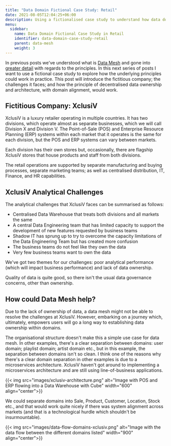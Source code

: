 ```yaml
---
title: "Data Domain Fictional Case Study: Retail"
date: 2021-08-05T12:04:25+06:00
description: Using a fictionalised case study to understand how data domains could work in practice
menu:
  sidebar:
    name: Data Domain Fictional Case Study in Retail
    identifier: data-domain-case-study-retail
    parent: data-mesh
    weight: 3
---
```


In previous posts we've understood what is [Data Mesh](../what-is-data-mesh/) and gone into [greater detail](../data-mesh-deep-dive/) with regards to the principles. In this next series of posts I want to use a fictional case study to explore how the underlying principles could work in practice. This post will introduce the fictitious company; the challenges it faces; and how the principle of decentralised data ownership and architecture, with domain alignment, would work.

## Fictitious Company: XclusiV

XclusiV is a luxury retailer operating in multiple countries. It has two divisions, which operate almost as separate businesses, which we will call Division X and Division V. The Point-of-Sale (POS) and Enterprise Resource Planning (ERP) systems within each market that it operates is the same for each division, but the POS and ERP systems can vary between markets. 

Each division has their own stores but, occasionally, there are flagship XclusiV stores that house products and staff from both divisions. 

The retail operations are supported by separate manufacturing and buying processes, separate marketing teams; as well as centralised distribution, IT, Finance, and HR capabilities. 

## XclusiV Analytical Challenges

The analytical challenges that XclusiV faces can be summarised as follows:

- Centralised Data Warehouse that treats both divisions and all markets the same
- A central Data Engineering team that has limited capacity to support the development of new features requested by business teams
- Shadow IT has sprung up to try to overcome the capacity limitations of the Data Engineering Team but has created more confusion
- The business teams do not feel like they own the data
- Very few business teams want to own the data

We've got two themes for our challenges: poor analytical performance (which will impact business performance) and lack of data ownership.

Quality of data is quite good, so there isn't the usual data governance concerns, other than ownership. 

## How could Data Mesh help? 

Due to the lack of ownership of data, a data mesh might not be able to resolve the challenges at XclusiV. However, embarking on a journey which, ultimately, empowers users will go a long way to establishing data ownership within domains. 

The organisational structure doesn't make this a simple use case for data mesh. In other examples, there's a clear separation between domains: user domain; playlist domain; artist domain etc., but in this example, the separation between domains isn't so clean. I think one of the reasons why there's a clear domain separation in other examples is due to a microservices architecture. XclusiV haven't got around to implementing a microservices architecture and are still using line-of-business applications.  

{{< img src="images/xclusiv-architecture.png" alt="Image with POS and ERP flowing into a Data Warehouse with Cube" width="600" align="center">}}

We could separate domains into Sale, Product, Customer, Location, Stock etc., and that would work quite nicely if there was system alignment across markets (and that is a technological hurdle which shouldn't be insurmountable). 

{{< img src="images/data-flow-domains-xclusiv.png" alt="Image with the data flow between the different domains listed" width="900" align="center">}}